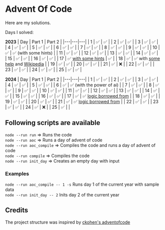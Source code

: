 # Advent Of Code

Here are my solutions.

Days I solved:

**2023**
| Day | Part 1 | Part 2 |
|---|---|---|
| 1 | ✅ | ✅ |
| 2 | ✅ | ✅ |
| 3 | ✅ | ✅ |
| 4 | ✅ | ✅ |
| 5 | ✅ | ✅ |
| 6 | ✅ | ✅ |
| 7 | ✅ | ✅ |
| 8 | ✅ | ✅ |
| 9 | ✅ | ✅ |
| 10 | ✅ | ✅ (with some hints) |
| 11 | ✅ | ✅ |
| 12 | ✅ | ✅ |
| 13 | ✅ | ✅ |
| 14 | ✅ | ✅ |
| 15 | ✅ | ✅ |
| 16 | ✅ | ✅ |
| 17 | ✅ [with some hints](https://github.com/ckohen/adventofcode/blob/main/archive/2023/Day17.ts) | ✅ |
| 18 | ✅ | ✅ with [some help](https://github.com/ckohen/adventofcode/blob/main/archive/2023/Day18.ts) and [Wikipedia](https://en.wikipedia.org/wiki/Shoelace_formula) |
| 19 | ✅ | ✅ |
| 20 | ✅ | ✅ |
| 21 | ✅ | ❌ |
| 22 | ✅ | ✅ |
| 23 | ✅ | ✅ |
| 24 | ✅ | ✅ |
| 25 | ✅ | ✅ |

**2024**
| Day | Part 1 | Part 2 |
|---|---|---|
| 1 | ✅ | ✅ |
| 2 | ✅ | ✅ |
| 3 | ✅ | ✅ |
| 4 | ✅ | ✅ |
| 5 | ✅ | ✅ |
| 6 | ✅ | ✅ (with the power of ai) |
| 7 | ✅ | ✅ |
| 8 | ✅ | ✅ |
| 9 | ✅ | ✅ |
| 10 | ✅ | ✅ |
| 11 | ✅ | ✅ |
| 12 | ✅ | ✅ |
| 13 | ✅ | ✅ |
| 14 | ✅ | ✅ |
| 15 | ✅ | ✅ |
| 16 | ✅ | ✅ |
| 17 | ✅ | ✅ [logic borrowed from](https://github.com/DJtheRedstoner/AoC2024/blob/main/src/main/java/me/djtheredstoner/aoc2024/days/Day17.java) |
| 18 | ✅ | ✅ |
| 19 | ✅ | ✅ |
| 20 | ✅ | ✅ |
| 21 | ✅ | ✅ [logic borrowed from](https://github.com/DJtheRedstoner/AoC2024/blob/main/src/main/java/me/djtheredstoner/aoc2024/days/Day21.java) |
| 22 | ✅ | ✅ |
| 23 | ✅ | ✅ |
| 24 | ✅ | ❌ |
| 25 | ✅ |  |

## Following scripts are available

`node --run run` => Runs the code  
`node --run aoc` => Runs a day of advent of code  
`node --run aoc_compile` => Compiles the code and runs a day of advent of code  
`node --run compile` => Compiles the code  
`node --run init_day` => Creates an empty day with input

### Examples

`node --run aoc_compile -- 1 -s` Runs day 1 of the current year with sample data  
`node --run init_day -- 2` Inits day 2 of the current year  

## Credits

The project structure was inspired by [ckohen's adventofcode](https://github.com/ckohen/adventofcode)
